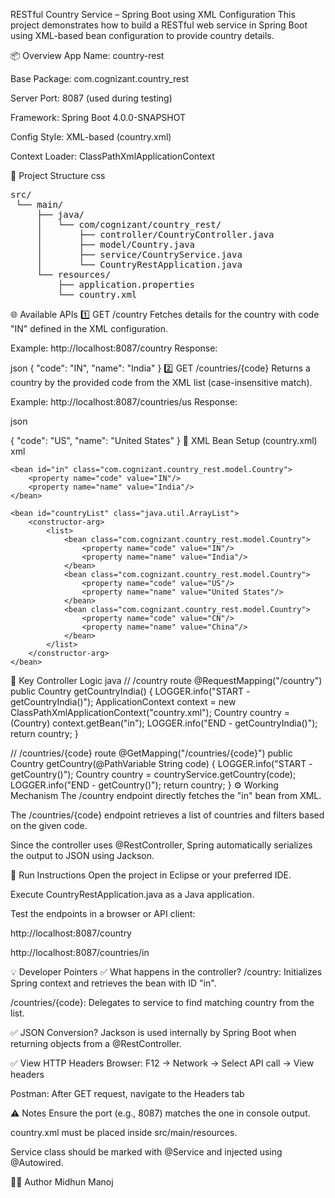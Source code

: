 RESTful Country Service – Spring Boot using XML Configuration
This project demonstrates how to build a RESTful web service in Spring Boot using XML-based bean configuration to provide country details.

📦 Overview
App Name: country-rest

Base Package: com.cognizant.country_rest

Server Port: 8087 (used during testing)

Framework: Spring Boot 4.0.0-SNAPSHOT

Config Style: XML-based (country.xml)

Context Loader: ClassPathXmlApplicationContext

📁 Project Structure
css
<pre>
src/
 └── main/
     ├── java/
     │   └── com/cognizant/country_rest/
     │       ├── controller/CountryController.java
     │       ├── model/Country.java
     │       ├── service/CountryService.java
     │       └── CountryRestApplication.java
     └── resources/
         ├── application.properties
         └── country.xml
</pre>
🌐 Available APIs
1️⃣ GET /country
Fetches details for the country with code "IN" defined in the XML configuration.

Example: http://localhost:8087/country
Response:

json
{
  "code": "IN",
  "name": "India"
}
2️⃣ GET /countries/{code}
Returns a country by the provided code from the XML list (case-insensitive match).

Example: http://localhost:8087/countries/us
Response:

json

{
  "code": "US",
  "name": "United States"
}
🔧 XML Bean Setup (country.xml)
xml

<beans xmlns="http://www.springframework.org/schema/beans"
       xmlns:xsi="http://www.w3.org/2001/XMLSchema-instance"
       xsi:schemaLocation="http://www.springframework.org/schema/beans
       http://www.springframework.org/schema/beans/spring-beans.xsd">

    <bean id="in" class="com.cognizant.country_rest.model.Country">
        <property name="code" value="IN"/>
        <property name="name" value="India"/>
    </bean>

    <bean id="countryList" class="java.util.ArrayList">
        <constructor-arg>
            <list>
                <bean class="com.cognizant.country_rest.model.Country">
                    <property name="code" value="IN"/>
                    <property name="name" value="India"/>
                </bean>
                <bean class="com.cognizant.country_rest.model.Country">
                    <property name="code" value="US"/>
                    <property name="name" value="United States"/>
                </bean>
                <bean class="com.cognizant.country_rest.model.Country">
                    <property name="code" value="CN"/>
                    <property name="name" value="China"/>
                </bean>
            </list>
        </constructor-arg>
    </bean>

</beans>
🧾 Key Controller Logic
java
// /country route
@RequestMapping("/country")
public Country getCountryIndia() {
    LOGGER.info("START - getCountryIndia()");
    ApplicationContext context = new ClassPathXmlApplicationContext("country.xml");
    Country country = (Country) context.getBean("in");
    LOGGER.info("END - getCountryIndia()");
    return country;
}

// /countries/{code} route
@GetMapping("/countries/{code}")
public Country getCountry(@PathVariable String code) {
    LOGGER.info("START - getCountry()");
    Country country = countryService.getCountry(code);
    LOGGER.info("END - getCountry()");
    return country;
}
⚙️ Working Mechanism
The /country endpoint directly fetches the "in" bean from XML.

The /countries/{code} endpoint retrieves a list of countries and filters based on the given code.

Since the controller uses @RestController, Spring automatically serializes the output to JSON using Jackson.

🚀 Run Instructions
Open the project in Eclipse or your preferred IDE.

Execute CountryRestApplication.java as a Java application.

Test the endpoints in a browser or API client:

http://localhost:8087/country

http://localhost:8087/countries/in

💡 Developer Pointers
✅ What happens in the controller?
/country: Initializes Spring context and retrieves the bean with ID "in".

/countries/{code}: Delegates to service to find matching country from the list.

✅ JSON Conversion?
Jackson is used internally by Spring Boot when returning objects from a @RestController.

✅ View HTTP Headers
Browser: F12 → Network → Select API call → View headers

Postman: After GET request, navigate to the Headers tab

⚠️ Notes
Ensure the port (e.g., 8087) matches the one in console output.

country.xml must be placed inside src/main/resources.

Service class should be marked with @Service and injected using @Autowired.

👨‍💻 Author
Midhun Manoj

